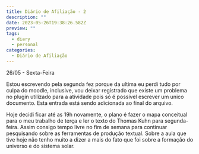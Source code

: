 ```yaml
---
title: Diário de Afiliação - 2
description: ""
date: 2023-05-26T19:38:26.582Z
preview: ""
tags:
  - diary
  - personal
categories:
  - Diário de Afiliação
---
```

26/05 - Sexta-Feira

Estou escrevendo pela segunda fez porque da ultima eu perdi tudo por culpa do moodle, inclusive, vou deixar registrado que existe um problema no plugin utilizado para a atividade pois só é possivel escrever um unico documento. Esta entrada está sendo adicionada ao final do arquivo. 

Hoje decidi ficar até as 19h novamente, o plano é fazer o mapa conceitual para o meu trabalho de terça e ler o texto do Thomas Kuhn para segunda-feira. Assim consigo tempo livre no fim de semana para continuar pesquisando sobre as ferramentas de produção textual. Sobre a aula que tive hoje não tenho muito a dizer a mais do fato que foi sobre a formação do universo e do sistema solar.